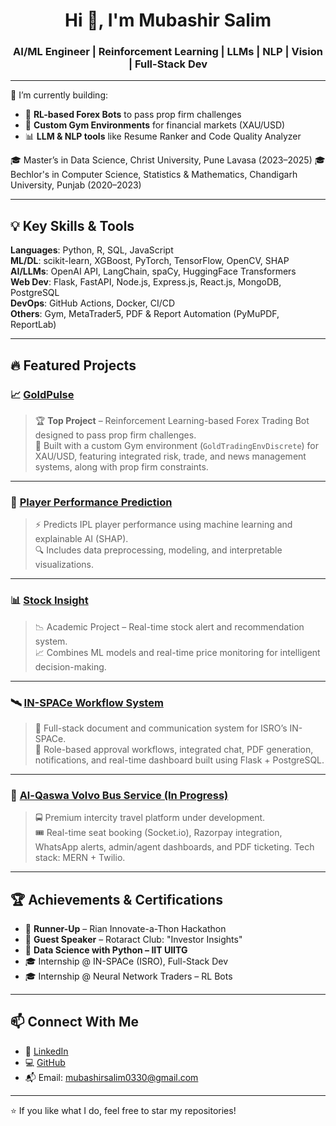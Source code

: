 <h1 align="center">Hi 👋, I'm Mubashir Salim</h1>
<h3 align="center">AI/ML Engineer | Reinforcement Learning | LLMs | NLP | Vision | Full-Stack Dev</h3>

---

🔭 I’m currently building:
- 🧠 **RL-based Forex Bots** to pass prop firm challenges  
- 🤖 **Custom Gym Environments** for financial markets (XAU/USD)  
- 📊 **LLM & NLP tools** like Resume Ranker and Code Quality Analyzer  

🎓 Master’s in Data Science, Christ University, Pune Lavasa (2023–2025)
🎓 Bechlor's in Computer Science, Statistics & Mathematics, Chandigarh University, Punjab (2020–2023)

---

## 💡 Key Skills & Tools
**Languages**: Python, R, SQL, JavaScript  
**ML/DL**: scikit-learn, XGBoost, PyTorch, TensorFlow, OpenCV, SHAP  
**AI/LLMs**: OpenAI API, LangChain, spaCy, HuggingFace Transformers  
**Web Dev**: Flask, FastAPI, Node.js, Express.js, React.js, MongoDB, PostgreSQL  
**DevOps**: GitHub Actions, Docker, CI/CD  
**Others**: Gym, MetaTrader5, PDF & Report Automation (PyMuPDF, ReportLab)

---

## 🔥 Featured Projects

### 📈 [GoldPulse](https://github.com/mubashirsalim88/GoldPulse)
> 🏆 **Top Project** – Reinforcement Learning-based Forex Trading Bot designed to pass prop firm challenges.  
> 🧠 Built with a custom Gym environment (`GoldTradingEnvDiscrete`) for XAU/USD, featuring integrated risk, trade, and news management systems, along with prop firm constraints.

---

### 🧠 [Player Performance Prediction](https://github.com/mubashirsalim88/Player_performance_prediction)
> ⚡ Predicts IPL player performance using machine learning and explainable AI (SHAP).  
> 🔍 Includes data preprocessing, modeling, and interpretable visualizations.

---

### 📊 [Stock Insight](https://github.com/mubashirsalim88/Stock-Insight)
> 📉 Academic Project – Real-time stock alert and recommendation system.  
> 📈 Combines ML models and real-time price monitoring for intelligent decision-making.

---

### 🛰️ [IN-SPACe Workflow System](https://github.com/mubashirsalim88/inspace_project)
> 🔧 Full-stack document and communication system for ISRO’s IN-SPACe.  
> 📑 Role-based approval workflows, integrated chat, PDF generation, notifications, and real-time dashboard built using Flask + PostgreSQL.

---

### 🚌 [Al-Qaswa Volvo Bus Service (In Progress)](https://github.com/mubashirsalim88/al-qaswa-bus-service)
> 🚍 Premium intercity travel platform under development.  
> 🎟 Real-time seat booking (Socket.io), Razorpay integration, WhatsApp alerts, admin/agent dashboards, and PDF ticketing. Tech stack: MERN + Twilio.

---

## 🏆 Achievements & Certifications
- 🥈 **Runner-Up** – Rian Innovate-a-Thon Hackathon  
- 🎤 **Guest Speaker** – Rotaract Club: "Investor Insights"  
- 📜 **Data Science with Python – IIT UIITG**  
- 🎓 Internship @ IN-SPACe (ISRO), Full-Stack Dev  
- 🎓 Internship @ Neural Network Traders – RL Bots

---

## 📫 Connect With Me
- 💼 [LinkedIn](https://linkedin.com/in/mubashir-salim-92379a230)
- 💻 [GitHub](https://github.com/mubashirsalim88)
- 📬 Email: mubashirsalim0330@gmail.com

---

⭐ If you like what I do, feel free to star my repositories!
